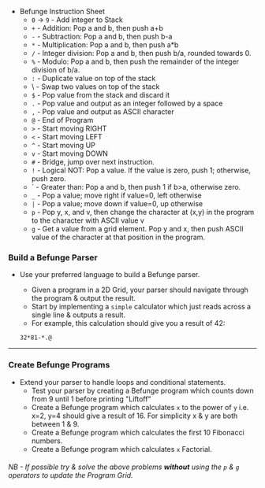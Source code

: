 * Befunge Instruction Sheet
  * `0` -> `9` - Add integer to Stack
  * `+` - Addition: Pop a and b, then push a+b
  * `-` - Subtraction: Pop a and b, then push b-a
  * `*`	- Multiplication: Pop a and b, then push a*b
  * `/`	- Integer division: Pop a and b, then push b/a, rounded towards 0.
  * `%` - Modulo: Pop a and b, then push the remainder of the integer division of b/a.
  * `:` - Duplicate value on top of the stack
  *  \ - Swap two values on top of the stack
  * `$`	- Pop value from the stack and discard it
  * `.`	- Pop value and output as an integer followed by a space
  * `,`	- Pop value and output as ASCII character
  * `@`	- End of Program
  * `>` - Start moving RIGHT
  * `<` - Start moving LEFT
  * `^` - Start moving UP
  * `v` - Start moving DOWN
  * `#` - Bridge, jump over next instruction.
  * `!` - Logical NOT: Pop a value. If the value is zero, push 1; otherwise, push zero.
  * `  - Greater than: Pop a and b, then push 1 if b>a, otherwise zero.
  * `_` - Pop a value; move right if value=0, left otherwise
  * `|` - Pop a value; move down if value=0, up otherwise
  * `p` - Pop y, x, and v, then change the character at (x,y) in the program to the character with ASCII value v
  * `g` - Get a value from a grid element. Pop y and x, then push ASCII value of the character at that position in the program.
 
 
### Build a Befunge Parser
* Use your preferred language to build a Befunge parser.
  * Given a program in a 2D Grid, your parser should navigate through the program & output the result.
  * Start by implementing a `simple` calculator which just reads across a single line & outputs a result.
  * For example, this calculation should give you a result of 42:
  
  ```32*81-*.@``` 

---
### Create Befunge Programs
* Extend your parser to handle loops and conditional statements.
  * Test your parser by creating a Befunge program which counts down from 9 until 1 before printing "Liftoff"
  * Create a Befunge program which calculates `x` to the power of `y` i.e. x=2, y=4 should give a result of 16.  For simplicity x & y are both between 1 & 9.
  * Create a Befunge program which calculates the first 10 Fibonacci numbers.
  * Create a Befunge program which calculates `x` Factorial.
  
######  NB - If possible try & solve the above problems **without** using the `p` & `g` operators to update the Program Grid. 
 
 
  
  
  